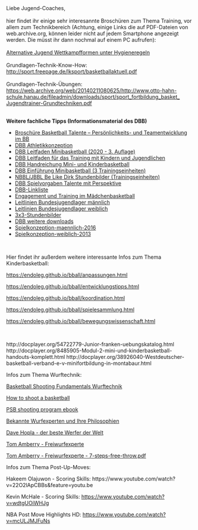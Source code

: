 <div class="gmail_quote">Liebe Jugend-Coaches,</div>
<div class="gmail_quote">&nbsp;</div>
<div class="gmail_quote">hier findet ihr einige sehr interesannte Brosch&uuml;ren zum Thema Training, vor allem zum Technikbereich (Achtung, einige Links die auf PDF-Dateien von web.archive.org, k&ouml;nnen leider nicht auf jedem Smartphone angezeigt werden. Die m&uuml;sst ihr dann nochmal auf einem PC aufrufen):</div>
<div class="gmail_quote">&nbsp;</div>
<div class="gmail_quote">
<div class="gs">
<div class="">
<div id=":25t" class="ii gt">
<div id=":25u" class="a3s aiL ">
<div dir="ltr"><a href="https://www.basketball-bund.de/wp-content/uploads/Alternative-Jugend-Wettkampfformen-unter-Hygieneregeln.pdf" target="_blank" rel="noopener" data-saferedirecturl="https://www.google.com/url?q=https://www.basketball-bund.de/wp-content/uploads/Alternative-Jugend-Wettkampfformen-unter-Hygieneregeln.pdf&amp;source=gmail&amp;ust=1622240292652000&amp;usg=AFQjCNGbb3_y6rGgoyf63Aas32ckbZAzfg">Alternative Jugend Wettkampfformen unter Hygieneregeln</a>
<div class="yj6qo">&nbsp;</div>
<div class="adL">Grundlagen-Technik-Know-How:&nbsp;</div>
</div>
</div>
</div>
</div>
</div>
</div>
<div class="gmail_quote"><a href="http://sport.freepage.de/lksport/basketballaktuell.pdf" target="_blank" rel="noopener" data-saferedirecturl="https://www.google.com/url?q=http://sport.freepage.de/lksport/basketballaktuell.pdf&amp;source=gmail&amp;ust=1622235016971000&amp;usg=AFQjCNGmk-FvUW1tuRvw6HojzW9ugBklUg">h<wbr />ttp://sport.freepage.de/<u></u>lkspor<wbr />t/basketballaktuell.pdf</a></div>
<div class="gmail_quote">&nbsp;</div>
<div class="gmail_quote">Grundlagen-Technik-&Uuml;bungen:&nbsp;<br /><a href="https://web.archive.org/web/20140211080625/http://www.otto-hahn-schule.hanau.de/fileadmin/downloads/sport/sport_fortbildung_basket_Jugendtrainer-Grundtechniken.pdf" target="_blank" rel="noopener" data-saferedirecturl="https://www.google.com/url?q=https://web.archive.org/web/20140211080625/http://www.otto-hahn-schule.hanau.de/fileadmin/downloads/sport/sport_fortbildung_basket_Jugendtrainer-Grundtechniken.pdf&amp;source=gmail&amp;ust=1622235016971000&amp;usg=AFQjCNH1-yiRiNWPNw49Z9ZxzgcvzzyLdg">ht<wbr />tps://web.archive.org/web/<wbr />20140211080625/http://www.<wbr />otto-hahn-schule.hanau.de/<wbr />fileadmin/downloads/sport/<wbr />sport_fortbildung_basket_<wbr />Jugendtrainer-Grundtechniken.<wbr />pdf</a></div>
<div class="gmail_quote">&nbsp;</div>
<div class="gmail_quote">
<p><strong>Weitere fachliche Tipps (</strong><strong>Informationsmaterial des DBB)</strong></p>
<ul>
<li><a href="https://www.basketball-bund.de/wp-content/uploads/Brosch%C3%BCre-Basketball-Talent-%C3%9Cbungs%C3%BCbersicht-zum-psychologischen-Training-im-BB-Final.pdf" target="_blank" rel="noopener noreferrer" data-saferedirecturl="https://www.google.com/url?q=https://www.basketball-bund.de/wp-content/uploads/Brosch%25C3%25BCre-Basketball-Talent-%25C3%259Cbungs%25C3%25BCbersicht-zum-psychologischen-Training-im-BB-Final.pdf&amp;source=gmail&amp;ust=1622235016971000&amp;usg=AFQjCNGJfqA_JB4mQy5h8wROmvKuywQkjA">Brosch&uuml;re Basketball Talente &ndash; Pers&ouml;nlichkeits- und Teamentwicklung im BB</a></li>
<li><a href="https://www.basketball-bund.de/wp-content/uploads/Athletikkonzeption-DBB.pdf" target="_blank" rel="noopener noreferrer" data-saferedirecturl="https://www.google.com/url?q=https://www.basketball-bund.de/wp-content/uploads/Athletikkonzeption-DBB.pdf&amp;source=gmail&amp;ust=1622235016971000&amp;usg=AFQjCNEqSvEq9xOV1ITWIWAnckoR0h8mRA">DBB Athletikkonzeption</a></li>
<li><a href="https://www.basketball-bund.de/wp-content/uploads/Leitfaden-Minibasketball_2020_web.pdf" target="_blank" rel="noopener noreferrer" data-saferedirecturl="https://www.google.com/url?q=https://www.basketball-bund.de/wp-content/uploads/Leitfaden-Minibasketball_2020_web.pdf&amp;source=gmail&amp;ust=1622235016971000&amp;usg=AFQjCNFdmET9VlkbMf3f2L-T88m73LzHqw">DBB Leitfaden Minibasketball (2020 - 3. Auflage)</a></li>
<li><a href="http://www.basketball-bund.de/wp-content/uploads/1.10-Leitfaden-fuer-das-Training-mit-Kindern-und-Jugendlichen.pdf" target="_blank" rel="noopener noreferrer" data-saferedirecturl="https://www.google.com/url?q=http://www.basketball-bund.de/wp-content/uploads/1.10-Leitfaden-fuer-das-Training-mit-Kindern-und-Jugendlichen.pdf&amp;source=gmail&amp;ust=1622235016971000&amp;usg=AFQjCNF10G5SeOstuBgSkjj9prfzRxIMVw">DBB Leitfaden f&uuml;r das Training mit Kindern und Jugendlichen</a></li>
<li><a href="https://www.basketball-bund.de/wp-content/uploads/Handreichung-Mini-und-Kinderbasketball_web1.pdf" target="_blank" rel="noopener noreferrer" data-saferedirecturl="https://www.google.com/url?q=https://www.basketball-bund.de/wp-content/uploads/Handreichung-Mini-und-Kinderbasketball_web1.pdf&amp;source=gmail&amp;ust=1622235016971000&amp;usg=AFQjCNEgqFc1XHL4oV0jXVTiX1tczUCyMw">DBB Handreichung Mini- und Kinderbasketball</a></li>
<li><a href="http://www.basketball-bund.de/wp-content/uploads/Einf%C3%BChrung-Minibasketball-komplett-Lit..pdf" target="_blank" rel="noopener noreferrer" data-saferedirecturl="https://www.google.com/url?q=http://www.basketball-bund.de/wp-content/uploads/Einf%25C3%25BChrung-Minibasketball-komplett-Lit..pdf&amp;source=gmail&amp;ust=1622235016971000&amp;usg=AFQjCNG1UGyvEoPWKDOgvmkFr7nwQl-tpg">DBB Einf&uuml;hrung Minibasketball (3 Trainingseinheiten)</a></li>
<li><a href="https://www.nbbl-basketball.de/download/coaching/Be_like_Dirk_Stundenbilder_klein.pdf" target="_blank" rel="noopener noreferrer" data-saferedirecturl="https://www.google.com/url?q=https://www.nbbl-basketball.de/download/coaching/Be_like_Dirk_Stundenbilder_klein.pdf&amp;source=gmail&amp;ust=1622235016971000&amp;usg=AFQjCNFiLl8XTp2hqrGFUe8wVGnXi0mHMQ">NBBL/JBBL Be Like Dirk Stundenbilder (Trainingseinheiten)</a></li>
<li><a href="https://www.basketball-bund.de/wp-content/uploads/1.2-Spielvorgaben-TmP.pdf" target="_blank" rel="noopener noreferrer" data-saferedirecturl="https://www.google.com/url?q=https://www.basketball-bund.de/wp-content/uploads/1.2-Spielvorgaben-TmP.pdf&amp;source=gmail&amp;ust=1622235016971000&amp;usg=AFQjCNHhzJVXo_y2lsfXeqS73NA60Z0mpw">DBB Spielvorgaben Talente mit Perspektive</a></li>
<li><a href="https://www.basketball-bund.de/teams/trainerkader-athleteneltern" target="_blank" rel="noopener" data-saferedirecturl="https://www.google.com/url?q=https://www.basketball-bund.de/teams/trainerkader-athleteneltern&amp;source=gmail&amp;ust=1622235016971000&amp;usg=AFQjCNEom1teCLPwuxn0VmwOk-yW2YYJOA">DBB-Linkliste</a></li>
<li><a href="https://www.basketball-bund.de/wp-content/uploads/DBB_Maedchenbasketball_2020_WEB-2.pdf">Engagement und Training im M&auml;dchenbasketball</a></li>
<li><a href="https://www.basketball-bund.de/wp-content/uploads/1.4b-Leitlinien-Bundesjugendlager-m%C3%A4nnlich.pdf">Leitlinien Bundesjugendlager m&auml;nnlich</a></li>
<li><a href="https://www.basketball-bund.de/wp-content/uploads/Leitlinien-BJL-wbl-2019.pdf">Leitlinien Bundesjugendlager weiblich</a></li>
<li><a href="https://www.basketball-bund.de/wp-content/uploads/3x3-Stundenbilder_web_19.pdf">3x3-Stundenbilder</a></li>
<li><a href="https://www.basketball-bund.de/media/downloads/?filter_type=all">DBB weitere downloads</a></li>
<li><a href="http://basketball-bund-media.de/wp-content/uploads/Spielkonzeption-m%C3%A4nnlich-2016.pdf">Spielkonzeption-maennlich-2016</a></li>
<li><a href="  http://basketball-bund-media.de/wp-content/uploads/1.3a-Spielkonzeption-weiblich-2013_CEWE-final.pdf">Spielkonzeption-weiblich-2013</a></li>
    
</ul>
<p>&nbsp;</p>
<p>Hier findet ihr au&szlig;erdem weitere interessante Infos zum Thema Kinderbasketball:</p>
</div>
<p><a href="https://endoleg.github.io/bball/anpassungen.html">https://endoleg.github.io/bball/anpassungen.html</a></p>
<p><a href="https://endoleg.github.io/bball/entwicklungstipps.html">https://endoleg.github.io/bball/entwicklungstipps.html</a></p>
<p><a href="https://endoleg.github.io/bball/koordination.html">https://endoleg.github.io/bball/koordination.html</a></p>
<p><a href="https://endoleg.github.io/bball/spielesammlung.html">https://endoleg.github.io/bball/spielesammlung.html</a></p>
<p><a href="https://endoleg.github.io/bball/bewegungswissenschaft.html">https://endoleg.github.io/bball/bewegungswissenschaft.html</a></p>
<p>&nbsp;</p>
http://docplayer.org/54722779-Junior-franken-uebungskatalog.html
http://docplayer.org/8485905-Modul-2-mini-und-kinderbasketball-handouts-komplett.html
http://docplayer.org/38926040-Westdeutscher-basketball-verband-e-v-minifortbildung-in-montabaur.html
<p>Infos zum Thema Wurftechnik:</p>

<p><a href="https://ozswoosh.com/wp-content/uploads/2017/09/Bball-WA-Teach-Shooting-Manual.pdf">Basketball Shooting Fundamentals Wurftechnik</a></p>
<p><a href="http://static1.1.sqspcdn.com/static/f/1477050/23367782/1377216317917/How+to+Shoot+a+Basketball.pdf?token=pSTwy2rQurJXfot83a6ogjYq9is%3D">How to shoot a basketball</a></p>
<p><a href="https://proskillsbasketball.com/wp-content/uploads/2019/11/psb-shooting-program-ebook.pdf">PSB shooting program ebook</a></p>
<p><a href="https://endoleg.github.io/bball/shootingdoctors.html">Bekannte Wurfexperten und Ihre Philosophien</a></p>
<p><a href="https://endoleg.github.io/bball/dave-hopla.html">Dave Hopla - der beste Werfer der Welt</a></p>
<p><a href="https://endoleg.github.io/bball/Tom-Amberry.html">Tom Amberry - Freiwurfexperte</a></p>
<p><a href="https://github.com/endoleg/endoleg.github.io/raw/master/bball/Tom-Amberry-7-steps-free-throw.pdf">Tom Amberry - Freiwurfexperte - 7-steps-free-throw.pdf</a></p>

<p>Infos zum Thema Post-Up-Moves:</p>
Hakeem Olajuwon - Scoring Skills: https://www.youtube.com/watch?v=22O2lApCBBs&feature=youtu.be 

Kevin McHale - Scoring Skills: https://www.youtube.com/watch?v=wdtgUOiWHJg  

NBA Post Move Highlights HD: https://www.youtube.com/watch?v=mcULJMJFuNs
